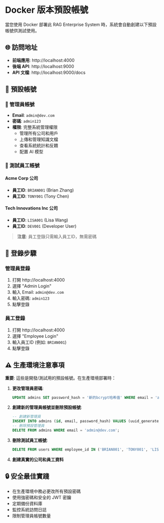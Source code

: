 # Docker 版本預設帳號

當您使用 Docker 部署此 RAG Enterprise System 時，系統會自動創建以下預設帳號供測試使用。

## 🌐 訪問地址
- **前端應用**: http://localhost:4000
- **後端 API**: http://localhost:9000
- **API 文檔**: http://localhost:9000/docs

## 👤 預設帳號

### 🔐 管理員帳號
- **Email**: `admin@dev.com`  
- **密碼**: `admin123`
- **權限**: 完整系統管理權限
  - 管理所有公司和用戶
  - 上傳和管理知識文檔
  - 查看系統統計和反饋
  - 配置 AI 模型

### 👥 測試員工帳號

#### Acme Corp 公司
- **員工ID**: `BRIAN001` (Brian Zhang)
- **員工ID**: `TONY001` (Tony Chen)

#### Tech Innovations Inc 公司  
- **員工ID**: `LISA001` (Lisa Wang)
- **員工ID**: `DEV001` (Developer User)

> **注意**: 員工登錄只需輸入員工ID，無需密碼

## 🚀 登錄步驟

### 管理員登錄
1. 打開 http://localhost:4000
2. 選擇 "Admin Login"
3. 輸入 Email: `admin@dev.com`
4. 輸入密碼: `admin123`
5. 點擊登錄

### 員工登錄
1. 打開 http://localhost:4000  
2. 選擇 "Employee Login"
3. 輸入員工ID (例如: `BRIAN001`)
4. 點擊登錄

## ⚠️ 生產環境注意事項

**重要**: 這些是開發/測試用的預設帳號。在生產環境部署時：

1. **更改管理員密碼**:
   ```sql
   UPDATE admins SET password_hash = '新的bcrypt哈希值' WHERE email = 'admin@dev.com';
   ```

2. **創建新的管理員帳號並刪除預設帳號**:
   ```sql
   -- 創建新管理員
   INSERT INTO admins (id, email, password_hash) VALUES (uuid_generate_v4(), 'your-admin@company.com', '您的bcrypt哈希');
   -- 刪除預設管理員
   DELETE FROM admins WHERE email = 'admin@dev.com';
   ```

3. **刪除測試員工帳號**:
   ```sql
   DELETE FROM users WHERE employee_id IN ('BRIAN001', 'TONY001', 'LISA001', 'DEV001');
   ```

4. **創建真實的公司和員工資料**

## 🔒 安全最佳實踐

- 在生產環境中務必更改所有預設密碼
- 使用強密碼和安全的 JWT 密鑰
- 定期備份資料庫
- 監控系統訪問日誌
- 限制管理員帳號數量
